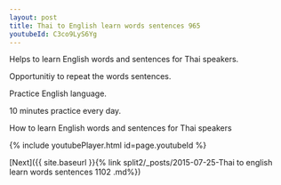 ```yaml
---
layout: post
title: Thai to English learn words sentences 965 
youtubeId: C3co9LyS6Yg
---
```

 
 
Helps to learn English words and sentences for Thai speakers.

Opportunitiy to repeat the words sentences. 

Practice English language. 
 
10 minutes practice every day. 
 
How to learn English words and sentences for Thai speakers 
 
{% include youtubePlayer.html id=page.youtubeId %}
 
 
[Next]({{ site.baseurl }}{% link  split2/_posts/2015-07-25-Thai to english learn words sentences 1102 .md%})
 
